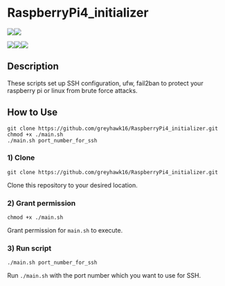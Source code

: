# RaspberryPi4_initializer
<img src="https://img.shields.io/badge/Language-%23121011?style=for-the-badge"><img src="https://img.shields.io/badge/bash_script-%23121011.svg?style=for-the-badge&logo=gnu-bash&logoColor=white">

<img src="https://img.shields.io/badge/OS-%23121011?style=for-the-badge"><img src="https://img.shields.io/badge/-Raspberry_Pi-C51A4A?style=for-the-badge&logo=Raspberry-Pi"><img src="https://img.shields.io/badge/Linux-FCC624?style=for-the-badge&logo=linux&logoColor=black">


## Description
These scripts set up SSH configuration, ufw, fail2ban to protect your raspberry pi or linux from brute force attacks.


## How to Use
```
git clone https://github.com/greyhawk16/RaspberryPi4_initializer.git
chmod +x ./main.sh
./main.sh port_number_for_ssh
```

### 1) Clone
`git clone https://github.com/greyhawk16/RaspberryPi4_initializer.git`

Clone this repository to your desired location.

### 2) Grant permission
`chmod +x ./main.sh`

Grant permission for `main.sh` to execute.

### 3) Run script
`./main.sh port_number_for_ssh`

Run `./main.sh` with the port number which you want to use for SSH.